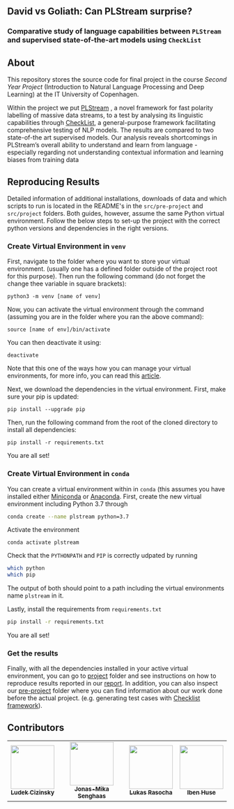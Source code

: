 ## David vs Goliath: Can PLStream surprise?
### Comparative study of language capabilities between `PLStream` and supervised state-of-the-art models using `CheckList`

## About 

This repository stores the source code for final
project in the course *Second Year Project*
(Introduction to Natural Language Processing and
Deep Learning) at the IT University of Copenhagen. 

Within the project we put
[PLStream](https://arxiv.org/pdf/2203.12368v1.pdf)
, a novel framework for fast polarity labelling of
massive data streams, to a test by analysing its
linguistic capabilities through [CheckList](https://arxiv.org/abs/2005.04118),
a general-purpose framework facilitating
comprehensive testing of NLP models. The results
are compared to two state-of-the art supervised
models. Our analysis reveals shortcomings in
PLStream’s overall ability to understand and learn
from language - especially regarding not
understanding contextual information and learning
biases from training data

## Reproducing Results

Detailed information of additional installations,
downloads of data and which scripts to run is
located in the README's in the `src/pre-project`
and `src/project` folders. Both guides, however,
assume the same Python virtual environment. Follow
the below steps to set-up the project with the
correct python versions and dependencies in the
right versions. 

### Create Virtual Environment in `venv`

First, navigate to the folder where you want to
store your virtual environment. (usually one has
a defined folder outside of the project root for
this purpose). Then run the following command (do
not forget the change thee variable in square
brackets):

```
python3 -m venv [name of venv]
```

Now, you can activate the virtual environment
through the command (assuming you are in the
folder where you ran the above command): 

```
source [name of env]/bin/activate
```

You can then deactivate it using:

```
deactivate
```

Note that this one of the ways how you can manage your virtual environments, for more info,
you can read this [article](https://realpython.com/python-virtual-environments-a-primer/).


Next, we download the dependencies in the virtual
environment. First, make sure your pip is updated:

```
pip install --upgrade pip
```

Then, run the following command from the root of
the cloned directory to install all dependencies:
    
```
pip install -r requirements.txt
```

You are all set!

### Create Virtual Environment in `conda`

You can create a virtual environment within in
`conda` (this assumes you have installed either
[Miniconda](https://docs.conda.io/en/latest/miniconda.html) or [Anaconda](https://www.anaconda.com/). 
First, create the new virtual environment
including Python 3.7 through 

```bash
conda create --name plstream python=3.7
```

Activate the environment 

```
conda activate plstream
```

Check that the `PYTHONPATH` and `PIP` is correctly
udpated by running 

```bash
which python
which pip
```

The output of both should point to a path
including the virtual environments name `plstream`
in it.

Lastly, install the requirements from
`requirements.txt`

```bash
pip install -r requirements.txt
```

You are all set!

### Get the results

Finally, with all the dependencies installed in
your active virtual environment, you can go to
[project](src/project) folder and see instructions
on how to reproduce results reported in our
[report](). In addition, you can also inspect our
[pre-project](src/pre-project) folder where you
can find information about our work done before
the actual project. (e.g. generating test cases
with [Checklist
framework](https://github.com/marcotcr/checklist)).


## Contributors

<table>
  <tr>
    <td align="center"><a href="https://github.com/LudekCizinsky"><img src="https://github.com/LudekCizinsky.png?size=100" width="100px;" alt=""/><br /><sub><b>Ludek Cizinsky</b></sub></a><br /></td>
    <td align="center"><a href="https://github.com/jonas-mika"><img src="https://github.com/jonas-mika.png?size=100" width="100px;" alt=""/><br /><sub><b>Jonas-Mika Senghaas</b></sub></a><br /></td>
    <td align="center"><a href="https://github.com/lukyrasocha"><img src="https://github.com/lukyrasocha.png?size=100" width="100px;" alt=""/><br /><sub><b>Lukas Rasocha</b></sub></a><br /></td>
    <td align="center"><a href="https://github.com/IbenH"><img src="https://scontent-arn2-1.xx.fbcdn.net/v/t31.18172-8/14188125_1368561793173156_2247276646324128922_o.jpg?_nc_cat=105&ccb=1-7&_nc_sid=09cbfe&_nc_ohc=lphH7XkJDNMAX_hNnaF&_nc_ht=scontent-arn2-1.xx&oh=00_AT8UDm-bDNWs0ui4xa9u8TM89T-8L7OwQkjVTvkgQc9TPA&oe=62B38B85" width="100px;" alt=""/><br /><sub><b>Iben Huse</b></sub></a><br /></td>

  </tr>
</table>

